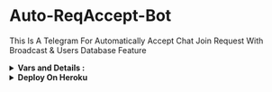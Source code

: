 # Auto-ReqAccept-Bot

This Is A Telegram For Automatically Accept Chat Join Request With Broadcast &amp; Users Database Feature 


<details>
<summary><b>Vars and Details :</b></summary>

`API_ID` : Goto [my.telegram.org](https://my.telegram.org) To Obtain This.

`API_HASH` : Goto [my.telegram.org](https://my.telegram.org) To Obtain This.
  
`BOT_TOKEN` : Get The Bot Token From [@BotFather](https://telegram.dog/BotFather)

`ADMINS` : Your Telegram ID form @Tgraph_Multi_Bot click /id in this bot

`DB_URL` : MongoDB URI For [MongoDB](https://mongodb.com)
</details>


<details>
<summary><b>Deploy On Heroku</b></summary>

Change template url to your repo url

[![Deploy](https://www.herokucdn.com/deploy/button.svg)](https://heroku.com/deploy?template=https://github.com/MrMKN/Auto-ReqAccept-Bot)             
<details>

<details>
<summary></b>Deploy On VPS</b></summary>

1. Make Your Repo To Private
2. Add All Variables In Repo
3. Make Repo To Public Once
4. Clone You're Repo To VPS

```
git clone https://github.com/MrMKN/Auto-ReqAccept-Bot
```

5. Make Your Repo To Private Again
6. Type The Following Command In VPS

```
cd Auto-ReqAccept-Bot
```

```
pip install -r requirements.txt
```

```
tmux
```

```
python3 bot.py
```

7. press ctrl+b+d

</details>


<details>
<summary><b>Bot Commands</b></summary>
```
start - for stating the bot

users - total bot users count

broadcast - broadcast a message to all users
```
</details>


